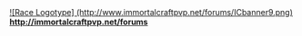 <a href="http://immortalcraftpvp.net/forums">
![Race Logotype] (http://www.immortalcraftpvp.net/forums/ICbanner9.png)<br>
<b>http://immortalcraftpvp.net/forums</u></b>